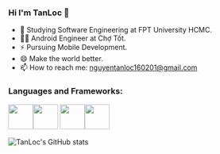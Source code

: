 ### Hi I'm TanLoc 👋

<!-- <img title="" src="https://icons-for-free.com/iconfiles/png/512/super+thor+wings+icon-1320166699905266736.png" alt="Alt Text" width="150" data-align="inline"> -->

- 🌱 Studying Software Engineering at FPT University HCMC.
- 🧑‍💻 Android Engineer at Chợ Tốt.
- ⚡ Pursuing Mobile Development.
- 😄 Make the world better.
- 📫 How to reach me: nguyentanloc160201@gmail.com

<h3 align="left">Languages and Frameworks:</h3>

<img height=50 src="https://cdn.jsdelivr.net/gh/devicons/devicon/icons/java/java-original.svg"/><img height=50 src="https://cdn.jsdelivr.net/gh/devicons/devicon/icons/kotlin/kotlin-original.svg" /> <img height=50 src="https://cdn.jsdelivr.net/gh/devicons/devicon/icons/android/android-original.svg" /><img height=50 src="https://www.svgrepo.com/show/303229/microsoft-sql-server-logo.svg" />
          
            
            
          
          

![TanLoc's GitHub stats](https://github-readme-stats.vercel.app/api?username=ngntanloc&theme=radical&show_icons=true)
